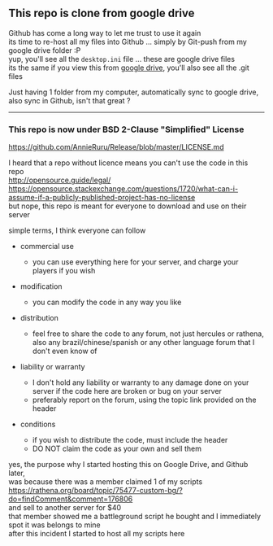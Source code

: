 ## This repo is clone from google drive
Github has come a long way to let me trust to use it again  
its time to re-host all my files into Github ... simply by Git-push from my google drive folder :P  
yup, you'll see all the `desktop.ini` file ... these are google drive files  
its the same if you view this from [google drive](https://drive.google.com/folderview?id=0B2BM920mmHQgVjEwc0VYeEtiNUk&usp=drive_web&pli=1&ddrp=1#list), you'll also see all the .git files

Just having 1 folder from my computer, automatically sync to google drive, also sync in Github, isn't that great ?

---------------------------

### This repo is now under BSD 2-Clause "Simplified" License
https://github.com/AnnieRuru/Release/blob/master/LICENSE.md  

I heard that a repo without licence means you can't use the code in this repo  
http://opensource.guide/legal/  
https://opensource.stackexchange.com/questions/1720/what-can-i-assume-if-a-publicly-published-project-has-no-license  
but nope, this repo is meant for everyone to download and use on their server

simple terms, I think everyone can follow
- commercial use
  - you can use everything here for your server, and charge your players if you wish
- modification
  - you can modify the code in any way you like
- distribution
  - feel free to share the code to any forum, not just hercules or rathena, also any brazil/chinese/spanish or any other language forum that I don't even know of

- liability or warranty
  - I don't hold any liability or warranty to any damage done on your server if the code here are broken or bug on your server
  - preferably report on the forum, using the topic link provided on the header

- conditions
  - if you wish to distribute the code, must include the header 
  - DO NOT claim the code as your own and sell them

yes, the purpose why I started hosting this on Google Drive, and Github later,  
was because there was a member claimed 1 of my scripts  
https://rathena.org/board/topic/75477-custom-bg/?do=findComment&comment=176806  
and sell to another server for $40  
that member showed me a battleground script he bought and I immediately spot it was belongs to mine  
after this incident I started to host all my scripts here
